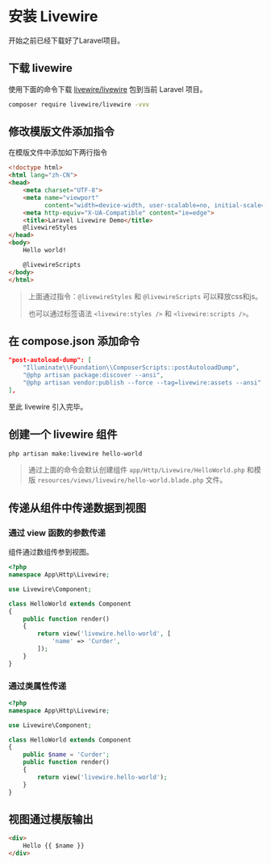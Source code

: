 # 安装 Livewire

开始之前已经下载好了Laravel项目。

## 下载 livewire
使用下面的命令下载 [livewire/livewire](https://github.com/livewire/livewire) 包到当前 Laravel 项目。

```bash
composer require livewire/livewire -vvv
```

## 修改模版文件添加指令

在模版文件中添加如下两行指令

```html {10,15}
<!doctype html>
<html lang="zh-CN">
<head>
    <meta charset="UTF-8">
    <meta name="viewport"
          content="width=device-width, user-scalable=no, initial-scale=1.0, maximum-scale=1.0, minimum-scale=1.0">
    <meta http-equiv="X-UA-Compatible" content="ie=edge">
    <title>Laravel Livewire Demo</title>
    @livewireStyles
</head>
<body>
    Hello world!

    @livewireScripts
</body>
</html>
```

> 上面通过指令：`@livewireStyles` 和 `@livewireScripts` 可以释放css和js。
>
> 也可以通过标签语法 `<livewire:styles />` 和 `<livewire:scripts />`。

## 在 compose.json 添加命令

```json {4}
"post-autoload-dump": [
    "Illuminate\\Foundation\\ComposerScripts::postAutoloadDump",
    "@php artisan package:discover --ansi",
    "@php artisan vendor:publish --force --tag=livewire:assets --ansi"
],
```

至此 livewire 引入完毕。

## 创建一个 livewire 组件

```bash
php artisan make:livewire hello-world
```

> 通过上面的命令会默认创建组件 `app/Http/Livewire/HelloWorld.php` 和模版 `resources/views/livewire/hello-world.blade.php` 文件。

## 传递从组件中传递数据到视图

### 通过 view 函数的参数传递

组件通过数组传参到视图。

```php {11}
<?php
namespace App\Http\Livewire;

use Livewire\Component;

class HelloWorld extends Component
{
    public function render()
    {
        return view('livewire.hello-world', [
            'name' => 'Curder',
        ]);
    }
}
```

### 通过类属性传递

```php {8}
<?php
namespace App\Http\Livewire;

use Livewire\Component;

class HelloWorld extends Component
{
    public $name = 'Curder';
    public function render()
    {
        return view('livewire.hello-world');
    }
}
```


## 视图通过模版输出

```html {2}
<div>
    Hello {{ $name }}
</div>
```
